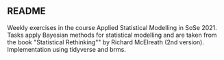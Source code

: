 ## README

Weekly exercises in the course Applied Statistical Modelling in SoSe 2021. Tasks apply Bayesian methods for statistical modelling and are taken from the book "Statistical Rethinking"" by Richard McElreath (2nd version). Implementation using tidyverse and brms.